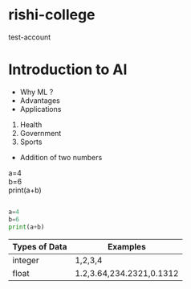 # rishi-college
test-account

# Introduction to AI

- Why ML ?
- Advantages 
- Applications

1. Health
2. Government
3. Sports

- Addition of two numbers

a=4  
b=6  
print(a+b)

```python

a=4
b=6
print(a+b)

```

| Types of Data | Examples |
| ------------- | -------- |
| integer       |  1,2,3,4 |
| float | 1.2,3.64,234.2321,0.1312 |

